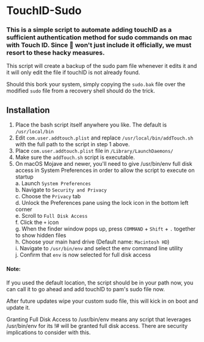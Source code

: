 # TouchID-Sudo

### This is a simple script to automate adding touchID as a sufficient authentication method for sudo commands on mac with Touch ID. Since  won't just include it officially, we must resort to these hacky measures. 

This script will create a backup of the sudo pam file whenever it edits it and it will only edit the file if touchID is not already found. 

Should this bork your system, simply copying the `sudo.bak` file over the modified `sudo` file from a recovery shell should do the trick.

## Installation 

1. Place the bash script itself anywhere you like. The default is `/usr/local/bin`
2. Edit `com.user.addtouch.plist` and replace `/usr/local/bin/addTouch.sh` with the full path to the script in step 1 above.
3. Place `com.user.addtouch.plist` file in `/Library/LaunchDaemons/`
4. Make sure the `addTouch.sh` script is executable.
5. On macOS Mojave and newer, you'll need to give /usr/bin/env full disk access in System Preferences in order to allow the script to execute on startup  
	a. Launch `System Preferences`  
	b. Navigate to `Security and Privacy`  
	c. Choose the `Privacy` tab  
	d. Unlock the Preferences pane using the lock icon in the bottom left corner  
	e. Scroll to `Full Disk Access`  
	f. Click the `+` icon  
	g. When the finder window pops up, press `COMMAND` + `Shift` + `.` together to show hidden files  
	h. Choose your main hard drive (Default name: `Macintosh HD`)  
	i. Navigate to `/usr/bin/env` and select the env command line utility  
	j. Confirm that `env` is now selected for full disk access  

#### Note:  

If you used the default location, the script should be in your path now, you can call it to go ahead and add touchID to pam's sudo file now. 

After future updates wipe your custom sudo file, this will kick in on boot and update it. 

Granting Full Disk Access to /usr/bin/env means any script that leverages /usr/bin/env for its !# will be granted full disk access. There are security implications to consider with this.
